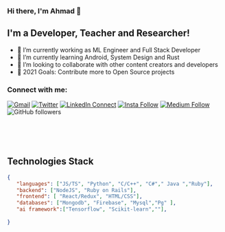 ### Hi there, I'm Ahmad 👋

## I'm a Developer, Teacher and Researcher!
- 🔭 I’m currently working as ML Engineer and Full Stack Developer
- 🌱 I’m currently learning Android, System Design and Rust 
- 👯 I’m looking to collaborate with other content creators and developers
- 🥅 2021 Goals: Contribute more to Open Source projects

### Connect with me:

[![Gmail](https://img.shields.io/badge/%20-Send%20Mail-black?color=14171A&labelColor=ef5350&logo=gmail&logoColor=ffffff)](mailto:ahmadrana550@gmail.com?subject=From%20GitHub&body=Hi,%20there.%20Found%20you%20from%20GitHub.)
[![Twitter](https://img.shields.io/twitter/url/https/twitter.com/cloudposse.svg?style=social&label=Follow%20%40Ahmad)](https://twitter.com/)
[![LinkedIn Connect](https://img.shields.io/badge/%20-Connect-black?color=14171A&labelColor=212121&logo=linkedin&logoColor=ffffff)](https://www.linkedin.com/in/muhammad-a-883260119/)
[![Insta Follow](https://img.shields.io/badge/%20-Follow-black?color=14171A&labelColor=d81b60&logo=instagram&logoColor=ffffff)](https://www.instagram.com/)
[![Medium Follow](https://img.shields.io/badge/%20-Follow-black?color=14171A&labelColor=050404&logo=medium&logoColor=ffffff)](https://medium.com/)
![GitHub followers](https://img.shields.io/github/followers/Muhammad-Ahmad-ai?label=follow&style=social)

<br />
<br />
<br />


## Technologies Stack

```json
{
   "languages": ["JS/TS", "Python", "C/C++", "C#"," Java ","Ruby"],
   "backend": ["NodeJS", "Ruby on Rails"],
   "frontend": [ "React/Redux", "HTML/CSS"],
   "databases": ["Mongodb", "Firebase", "Mysql","Pg" ],
   "ai framework":["Tensorflow", "Scikit-learn",""],
   
}
```

